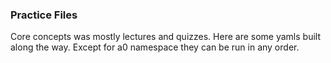 ### Practice Files
Core concepts was mostly lectures and quizzes.  Here are some yamls built along the way.
Except for a0 namespace they can be run in any order.
